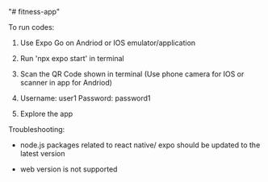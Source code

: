 "# fitness-app" 

To run codes:

1. Use Expo Go on Andriod or IOS emulator/application

2. Run 'npx expo start' in terminal

3. Scan the QR Code shown in terminal (Use phone camera for IOS or scanner in app for Andriod)

4. Username: user1 Password: password1

5. Explore the app

Troubleshooting:

- node.js packages related to react native/ expo should be updated to the latest version

- web version is not supported